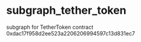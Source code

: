 # subgraph_tether_token
subgraph for TetherToken contract 0xdac17f958d2ee523a2206206994597c13d831ec7
